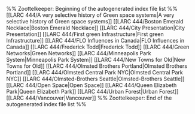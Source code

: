 %% Zoottelkeeper: Beginning of the autogenerated index file list  %%
 [[LARC 444/A very selective history of Green space systems|A very selective history of Green space systems]]
 [[LARC 444/Boston Emerald Necklace|Boston Emerald Necklace]]
 [[LARC 444/City Presentation|City Presentation]]
 [[LARC 444/First green Infrastructure|First green Infrastructure]]
 [[LARC 444/FLO Influences in Canada|FLO Influences in Canada]]
 [[LARC 444/Frederick Todd|Frederick Todd]]
 [[LARC 444/Green Networks|Green Networks]]
 [[LARC 444/Minneapolis Park System|Minneapolis Park System]]
 [[LARC 444/New Towns for Old|New Towns for Old]]
 [[LARC 444/Olmsted Brothers Portland|Olmsted Brothers Portland]]
 [[LARC 444/Olmsted Central Park NYC|Olmsted Central Park NYC]]
 [[LARC 444/Olmsted-Brothers Seattle|Olmsted-Brothers Seattle]]
 [[LARC 444/Open Space|Open Space]]
 [[LARC 444/Queen Elizabeth Park|Queen Elizabeth Park]]
 [[LARC 444/Urban Forest|Urban Forest]]
 [[LARC 444/Vancouver|Vancouver]]
%% Zoottelkeeper: End of the autogenerated index file list  %%
